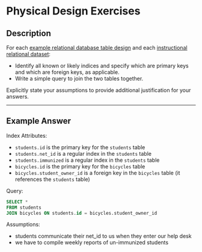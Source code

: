 # Physical Design Exercises

## Description

For each [example relational database table design](/resources/database-design/physical-design/examples)
 and each [instructional relational dataset](https://github.com/gwu-business/istm-4121/blob/master/notes/data-analysis.md#instructional-datasets):

  + Identify all known or likely indices and specify which are primary keys and which are foreign keys, as applicable.
  + Write a simple query to join the two tables together.

Explicitly state your assumptions to provide additional justification for your answers.

<hr>

## Example Answer

Index Attributes:
 + `students.id` is the primary key for the `students` table
 + `students.net_id` is a regular index in the `students` table
 + `students.immunized` is a regular index in the `students` table
 + `bicycles.id` is the primary key for the `bicycles` table
 + `bicycles.student_owner_id` is a foreign key in the `bicycles` table (it references the `students` table)

Query:

```` sql
SELECT *
FROM students
JOIN bicycles ON students.id = bicycles.student_owner_id
````

Assumptions:

 + students communicate their net_id to us when they enter our help desk
 + we have to compile weekly reports of un-immunized students
